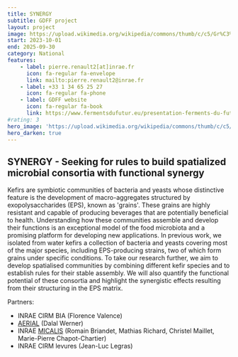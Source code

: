 ```yaml
---
title: SYNERGY
subtitle: GDFF project
layout: project
image: https://upload.wikimedia.org/wikipedia/commons/thumb/c/c5/Gr%C3%A3os_de_kefir_de_%C3%A1gua.jpg/480px-Gr%C3%A3os_de_kefir_de_%C3%A1gua.jpg
start: 2023-10-01
end: 2025-09-30
category: National
features:
    - label: pierre.renault2[at]inrae.fr
      icon: fa-regular fa-envelope
      link: mailto:pierre.renault2@inrae.fr
    - label: +33 1 34 65 25 27
      icon: fa-regular fa-phone
    - label: GDFF website
      icon: fa-regular fa-book
      link: https://www.fermentsdufutur.eu/presentation-ferments-du-futur/
#rating: 3
hero_image: 'https://upload.wikimedia.org/wikipedia/commons/thumb/c/c5/Gr%C3%A3os_de_kefir_de_%C3%A1gua.jpg/480px-Gr%C3%A3os_de_kefir_de_%C3%A1gua.jpg'
hero_darken: true
---
```


## SYNERGY - Seeking for rules to build spatialized microbial consortia with functional synergy

Kefirs are symbiotic communities of bacteria and yeasts whose distinctive feature is the development of macro-aggregates structured by exopolysaccharides (EPS), known as 'grains'. These grains are highly resistant and capable of producing beverages that are potentially beneficial to health. Understanding how these communities assemble and develop their functions is an exceptional model of the food microbiota and a promising platform for developing new applications. In previous work, we isolated from water kefirs a collection of bacteria and yeasts covering most of the major species, including EPS-producing strains, two of which form grains under specific conditions.
To take our research further, we aim to develop spatialised communities by combining different kefir species and to establish rules for their stable assembly. We will also quantify the functional potential of these consortia and highlight the synergistic effects resulting from their structuring in the EPS matrix.


Partners:

- INRAE CIRM BIA (Florence Valence)
- [AERIAL](https://aerial-crt.com/equipe/) (Dalal Werner)
- INRAE [MICALIS](https://www.micalis.fr) (Romain Briandet, Mathias Richard, Christel Maillet, Marie-Pierre Chapot-Chartier)
- INRAE CIRM levures (Jean-Luc Legras)



